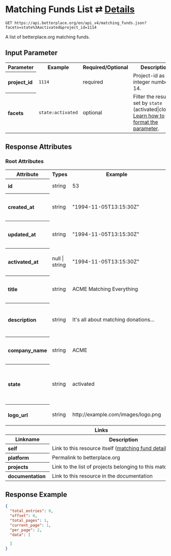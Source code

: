 
# Matching Funds List ⇄ [Details](matching_fund_details.md)

```nginx
GET https://api.betterplace.org/en/api_v4/matching_funds.json?facets=state%3Aactivated&project_id=1114
```

A list of betterplace.org matching funds.


## Input Parameter

<table>
  <tr>
    <th>Parameter</th>
    <th>Example</th>
    <th>Required/Optional</th>
    <th>Description</th>
  </tr>
  <tr>
    <th align="left">project_id</th>
    <td><code>1114</code></td>
    <td>required</td>
    <td>Project-id as an integer number ≥ 14.</td>
  </tr>
  <tr>
    <th align="left">facets</th>
    <td><code>state:activated</code></td>
    <td>optional</td>
    <td>Filter the result set by <code>state</code> (activated|closed)
<a href="../README.md#request-parameter-format">Learn how to format the parameter</a>.
</td>
  </tr>
</table>

## Response Attributes

### Root Attributes

  <table>
    <tr>
      <th>Attribute</th>
      <th>Types</th>
      <th>Example</th>
      <th>Description</th>
    </tr>
    <tr>
      <th align="left">id</th>
      <td>string</td>
      <td>53</td>
      <td>An integer number ≥ 1</td>
    </tr>
    <tr>
      <th align="left">created_at</th>
      <td>string</td>
      <td>"1994-11-05T13:15:30Z"</td>
      <td>DateTime (ISO8601 with Timezone)</td>
    </tr>
    <tr>
      <th align="left">updated_at</th>
      <td>string</td>
      <td>"1994-11-05T13:15:30Z"</td>
      <td>DateTime (ISO8601 with Timezone)</td>
    </tr>
    <tr>
      <th align="left">activated_at</th>
      <td>null &#124; string</td>
      <td>"1994-11-05T13:15:30Z"</td>
      <td>DateTime (ISO8601 with Timezone)</td>
    </tr>
    <tr>
      <th align="left">title</th>
      <td>string</td>
      <td>ACME Matching Everything</td>
      <td>Our matching fund's name</td>
    </tr>
    <tr>
      <th align="left">description</th>
      <td>string</td>
      <td>It's all about matching donations…</td>
      <td>The description of the matching fund</td>
    </tr>
    <tr>
      <th align="left">company_name</th>
      <td>string</td>
      <td>ACME</td>
      <td>The company that supports it</td>
    </tr>
    <tr>
      <th align="left">state</th>
      <td>string</td>
      <td>activated</td>
      <td>Current state of this matching fund: either activated or closed</td>
    </tr>
    <tr>
      <th align="left">logo_url</th>
      <td>string</td>
      <td>http://example.com/images/logo.png</td>
      <td>The URL of the logo image.</td>
    </tr>
    <tr>
      <th colspan="4">Links</th>
    </tr>
    <tr>
      <th>Linkname</th>
      <th colspan="3">Description</th>
    </tr>
    <tr>
      <th align="left">self</th>
      <td colspan="3">Link to this resource itself
(<a href="matching_fund_details.md">matching fund details</a>)
</td>
    </tr>
    <tr>
      <th align="left">platform</th>
      <td colspan="3">Permalink to betterplace.org</td>
    </tr>
    <tr>
      <th align="left">projects</th>
      <td colspan="3">Link to the list of projects belonging to this matching fund</td>
    </tr>
    <tr>
      <th align="left">documentation</th>
      <td colspan="3">Link to this resource in the documentation
</td>
    </tr>
  </table>
</table>

## Response Example

```json
{
  "total_entries": 0,
  "offset": 0,
  "total_pages": 1,
  "current_page": 1,
  "per_page": 2,
  "data": [

  ]
}
```

